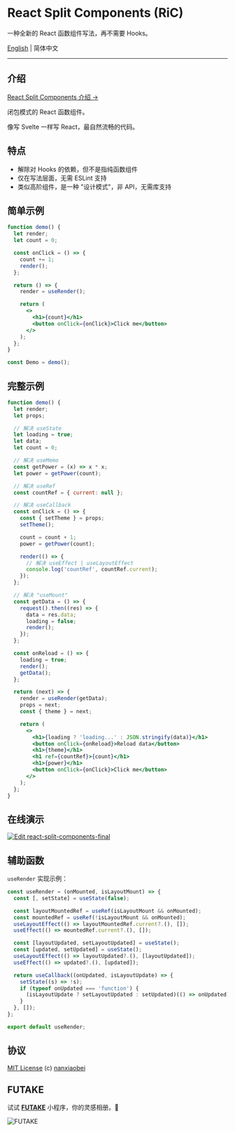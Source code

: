 # React Split Components (RiC)

一种全新的 React 函数组件写法，再不需要 Hooks。

[English](./README.md) | 简体中文

---

## 介绍

[React Split Components 介绍 →](./INTRODUCTION.zh-CN.md)

闭包模式的 React 函数组件。

像写 Svelte 一样写 React，最自然流畅的代码。

## 特点

- 解除对 Hooks 的依赖，但不是指纯函数组件
- 仅在写法层面，无需 ESLint 支持
- 类似高阶组件，是一种 "设计模式"，非 API，无需库支持

## 简单示例

```jsx
function demo() {
  let render;
  let count = 0;

  const onClick = () => {
    count += 1;
    render();
  };

  return () => {
    render = useRender();

    return (
      <>
        <h1>{count}</h1>
        <button onClick={onClick}>Click me</button>
      </>
    );
  };
}

const Demo = demo();
```

## 完整示例

```jsx
function demo() {
  let render;
  let props;

  // 解决 useState
  let loading = true;
  let data;
  let count = 0;

  // 解决 useMemo
  const getPower = (x) => x * x;
  let power = getPower(count);

  // 解决 useRef
  const countRef = { current: null };

  // 解决 useCallback
  const onClick = () => {
    const { setTheme } = props;
    setTheme();

    count = count + 1;
    power = getPower(count);

    render(() => {
      // 解决 useEffect | useLayoutEffect
      console.log('countRef', countRef.current);
    });
  };

  // 解决 "useMount"
  const getData = () => {
    request().then((res) => {
      data = res.data;
      loading = false;
      render();
    });
  };

  const onReload = () => {
    loading = true;
    render();
    getData();
  };

  return (next) => {
    render = useRender(getData);
    props = next;
    const { theme } = next;

    return (
      <>
        <h1>{loading ? 'loading...' : JSON.stringify(data)}</h1>
        <button onClick={onReload}>Reload data</button>
        <h1>{theme}</h1>
        <h1 ref={countRef}>{count}</h1>
        <h1>{power}</h1>
        <button onClick={onClick}>Click me</button>
      </>
    );
  };
}
```

## 在线演示

[![Edit react-split-components-final](https://codesandbox.io/static/img/play-codesandbox.svg)](https://codesandbox.io/s/react-split-components-final-9ftjx?fontsize=14&hidenavigation=1&theme=dark)

## 辅助函数

`useRender` 实现示例：

```jsx
const useRender = (onMounted, isLayoutMount) => {
  const [, setState] = useState(false);

  const layoutMountedRef = useRef(isLayoutMount && onMounted);
  const mountedRef = useRef(!isLayoutMount && onMounted);
  useLayoutEffect(() => layoutMountedRef.current?.(), []);
  useEffect(() => mountedRef.current?.(), []);

  const [layoutUpdated, setLayoutUpdated] = useState();
  const [updated, setUpdated] = useState();
  useLayoutEffect(() => layoutUpdated?.(), [layoutUpdated]);
  useEffect(() => updated?.(), [updated]);

  return useCallback((onUpdated, isLayoutUpdate) => {
    setState((s) => !s);
    if (typeof onUpdated === 'function') {
      (isLayoutUpdate ? setLayoutUpdated : setUpdated)(() => onUpdated);
    }
  }, []);
};

export default useRender;
```

## 协议

[MIT License](https://github.com/nanxiaobei/react-split-components/blob/main/LICENSE) (c) [nanxiaobei](https://lee.so/)

## FUTAKE

试试 [**FUTAKE**](https://sotake.com/f) 小程序，你的灵感相册。🌈

![FUTAKE](https://s3.jpg.cm/2021/09/21/IFG3wi.png)
